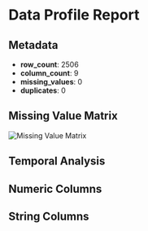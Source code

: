 # Data Profile Report

## Metadata
- **row_count**: 2506
- **column_count**: 9
- **missing_values**: 0
- **duplicates**: 0

## Missing Value Matrix
![Missing Value Matrix](C:/Users/Admin/Documents/GitHub/Data-Guide/data_pipeline/pull_dec_29/profiles/plots/missing_value_matrix.png)

## Temporal Analysis

## Numeric Columns

## String Columns
